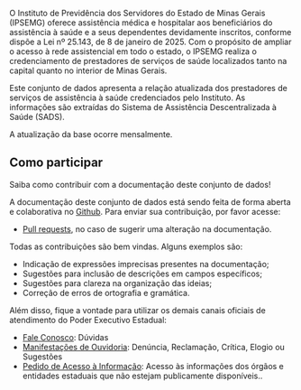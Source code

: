 O Instituto de Previdência dos Servidores do Estado de Minas Gerais (IPSEMG) oferece assistência médica e hospitalar aos beneficiários do assistência à saúde e a seus dependentes devidamente inscritos, conforme dispõe a Lei nº 25.143, de 8 de janeiro de 2025. Com o propósito de ampliar o acesso à rede assistencial em todo o estado, o IPSEMG realiza o credenciamento de prestadores de serviços de saúde localizados tanto na capital quanto no interior de Minas Gerais.

Este conjunto de dados apresenta a relação atualizada dos prestadores de serviços de assistência à saúde credenciados pelo Instituto. As informações são extraídas do Sistema de Assistência Descentralizada à Saúde (SADS).

A atualização da base ocorre mensalmente.

## Como participar

Saiba como contribuir com a documentação deste conjunto de dados!

A documentação deste conjunto de dados está sendo feita de forma aberta e colaborativa no [Github](https://github.com/transparencia-mg/bens-tombados). Para enviar sua contribuição, por favor acesse:

- [Pull requests](https://github.com/transparencia-mg/bens-tombados/pulls), no caso de sugerir uma alteração na documentação.

Todas as contribuições são bem vindas. Alguns exemplos são:

* Indicação de expressões imprecisas presentes na documentação;
* Sugestões para inclusão de descrições em campos específicos;
* Sugestões para clareza na organização das ideias;
* Correção de erros de ortografia e gramática.

Além disso, fique a vontade para utilizar os demais canais oficiais de atendimento do Poder Executivo Estadual:

- [Fale Conosco](https://faleconosco.mg.gov.br/ligminas-bpms-frontend/publico/br/gov/prodemge/seplag/ligminasbpms/visao/processos/RegistrarAtendimentoFaleConosco.zul?processo=PROC_00093&atividade=ATIV_00388&site=IPSEMG): Dúvidas
- [Manifestações de Ouvidoria](http://www.ouvidoriageral.mg.gov.br/): Denúncia, Reclamação, Crítica, Elogio ou Sugestões
- [Pedido de Acesso à Informação](http://www.acessoainformacao.mg.gov.br/sistema/site/index.html): Acesso às informações dos órgãos e entidades estaduais que não estejam publicamente disponíveis..
